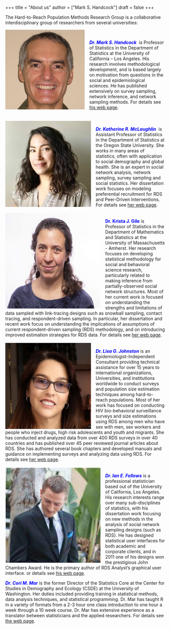 +++
title = "About us"
author = ["Mark S. Handcock"]
draft = false
+++

The Hard-to-Reach Population Methods Research Group is a collaborative interdisciplinary group of researchers from several universities:

<img src="/img/msh.jpg" align="left" width="250" height="250" style="padding:0px 15px 0px 0px;"/>
<br>

<span style="color:blue">***Dr. Mark S. Handcock*** </span> &nbsp;is Professor of Statistics in the Department of Statistics 
at the University of California – Los Angeles. 
His research involves methodological development, and is based largely on motivation from questions in the social and
epidemiological sciences. He has published extensively on survey sampling, network inference, and network sampling methods. For details see
[his web page](https://handcock.github.io).
<BR CLEAR=”left” />
<br> 
<br> 
<img src="/img/kmcl.jpg" align="left" width="270" height="270" style="padding:0px 15px 0px 0px;">
<br>
<span style="color:blue">***Dr. Katherine R. McLaughlin***</span> &nbsp;is Assistant Professor of Statistics in the Department of Statistics at the
Oregon State University. She works in many areas of statistics, often with application to social demography and global health.  She is an
expert in social network analysis, network sampling, survey sampling and social statistics. Her dissertation work focuses on modeling
preferential recruitment for RDS and Peer-Driven Interventions. For details see [her web page](https://krmclaughlin.github.io/).
<BR CLEAR=”left” />
<br> 
<img src="/img/krista_gile_small.jpeg" align="left" width="300" height="300" style="padding:0px 15px 0px 0px;"/>
<br>
<span style="color:blue">**Dr. Krista J. Gile**</span> is Professor of Statistics in the Department of Mathematics and Statistics at the
University of Massachusetts - Amherst.  Her research focuses on developing statistical methodology for social and behavioral science research,
particularly related to making inference from partially-observed social network structures. Most of her current work is focused on
understanding the strengths and limitations of data sampled with link-tracing designs such as snowball sampling, contact tracing, and
respondent-driven sampling.  In particular, her dissertation and recent work focus on understanding the implications of assumptions of current
respondent-driven sampling (RDS) methodology, and on introducing improved estimation strategies for RDS data. For details see [her web
page](https://www.math.umass.edu/~gile/).
<BR CLEAR=”left” />
<br> 
<img src="/img/LisaJProf.jpg" align="left" width="270" height="270" style="padding:0px 15px 0px 0px;" />
<br>
<span style="color:blue">***Dr. Lisa G. Johnston***</span> is an Epidemiologist-Independent Consultant providing technical assistance for over
15 years to international organizations, Universities, and institutions worldwide to conduct surveys and population size estimation techniques
among hard-to-reach populations. Most of her work has focused on conducting HIV bio-behavioral surveillance surveys and size estimations using
RDS among men who have sex with men, sex workers and people who inject drugs, high risk adolescents and youth and migrants. She has conducted
and analyzed data from over 400 RDS surveys in over 40 countries and has published over 45 peer reviewed journal articles about RDS. She has
authored several book chapters and developed manuals and guidance on implementing surveys and analyzing data using RDS. For details see [her
web page](https://www.lisagjohnston.com/).
<BR CLEAR=”left” />
<br> 
<img src="/img/ian-fellows.jpeg" align="left" width="300" height="300" style="padding:0px 15px 0px 0px;"/>
<br>
<span style="color:blue">***Dr. Ian E. Fellows***</span>  is a professional statistician based out of the University of California, Los
Angeles. His research interests range over many sub-disciplines of statistics, with his dissertation work focusing on new methods in the
analysis of social network sampling designs (such as RDS). He has designed statistical user interfaces for both academic and corporate clients,
and in 2011 one of his designs won the prestigious John Chambers Award. He is the primary author of RDS Analyst’s graphical user interface.
or details see [his web page](https://fellstat.com).

<span style="color:blue">***Dr. Cori M. Mar***</span> is the former Director of the Statistics Core at the Center for Studies in Demography and
Ecology (CSDE) at the University of Washington.  Her duties included providing training in statistical methods, data analysis techniques, and
statistical programming. Dr. Mar has taught R in a variety of formats from a 2-3 hour one class introduction to one hour a week through a 10
week course. Dr. Mar has extensive experience as a translator between statisticians and the applied researchers. For details see [the web
page](https://csde.washington.edu/services/statistics.shtml).
